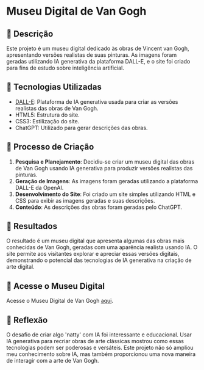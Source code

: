 # Museu Digital de Van Gogh

## 📒 Descrição
Este projeto é um museu digital dedicado às obras de Vincent van Gogh, apresentando versões realistas de suas pinturas. As imagens foram geradas utilizando IA generativa da plataforma DALL-E, e o site foi criado para fins de estudo sobre inteligência artificial.

## 🤖 Tecnologias Utilizadas
- [DALL-E](https://www.openai.com/dall-e): Plataforma de IA generativa usada para criar as versões realistas das obras de Van Gogh.
- HTML5: Estrutura do site.
- CSS3: Estilização do site.
- ChatGPT: Utilizado para gerar descrições das obras.

## 🧐 Processo de Criação
1. **Pesquisa e Planejamento**: Decidiu-se criar um museu digital das obras de Van Gogh usando IA generativa para produzir versões realistas das pinturas.
2. **Geração de Imagens**: As imagens foram geradas utilizando a plataforma DALL-E da OpenAI.
3. **Desenvolvimento do Site**: Foi criado um site simples utilizando HTML e CSS para exibir as imagens geradas e suas descrições.
4. **Conteúdo**: As descrições das obras foram geradas pelo ChatGPT.

## 🚀 Resultados
O resultado é um museu digital que apresenta algumas das obras mais conhecidas de Van Gogh, geradas com uma aparência realista usando IA. O site permite aos visitantes explorar e apreciar essas versões digitais, demonstrando o potencial das tecnologias de IA generativa na criação de arte digital.

## 🔗 Acesse o Museu Digital
Acesse o Museu Digital de Van Gogh [aqui](https://lilianynunes.github.io/lab-natty-or-not).

## 💭 Reflexão
O desafio de criar algo 'natty' com IA foi interessante e educacional. Usar IA generativa para recriar obras de arte clássicas mostrou como essas tecnologias podem ser poderosas e versáteis. Este projeto não só ampliou meu conhecimento sobre IA, mas também proporcionou uma nova maneira de interagir com a arte de Van Gogh.
